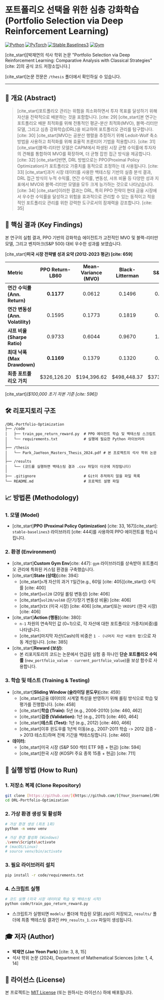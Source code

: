 # 포트폴리오 선택을 위한 심층 강화학습 (Portfolio Selection via Deep Reinforcement Learning)

[![Python](https://img.shields.io/badge/Python-3.9%2B-blue.svg)](https://www.python.org/)
[![PyTorch](https://img.shields.io/badge/PyTorch-2.0%2B-orange.svg)](https://pytorch.org/)
[![Stable Baselines3](https://img.shields.io/badge/Stable_Baselines3-2.0-red.svg)](https://stable-baselines3.readthedocs.io/en/master/)
[![Gym](https://img.shields.io/badge/Gym-0.26.2-green.svg)](https://gymnasium.farama.org/)

[cite_start][박재연의 석사 학위 논문 "Portfolio Selection via Deep Reinforcement Learning: Comparative Analysis with Classical Strategies" [cite: 2]의 공식 코드 저장소입니다.]

[cite_start]논문 전문은 `/thesis` 폴더에서 확인하실 수 있습니다. 

---

## 📜 개요 (Abstract)

> [cite_start]포트폴리오 관리는 위험을 최소화하면서 투자 목표를 달성하기 위해 자산을 전략적으로 배분하는 것을 포함합니다. [cite: 29] [cite_start]본 연구는 포트폴리오 배분 최적화를 위해 전통적인 평균-분산 최적화(MVO), 블랙-리터만 모델, 그리고 심층 강화학습(DRL)을 비교하여 포트폴리오 관리를 탐구합니다. [cite: 30] [cite_start]MVO는 공분산 행렬을 추정하기 위해 Ledoit-Wolf 축소 방법을 사용하고 최적화를 위해 효율적 프론티어 기법을 적용합니다. [cite: 31] [cite_start]블랙-리터만 모델은 CAPM에서 파생된 시장 균형 수익률에 투자자의 견해를 통합하여 MVO를 확장하며, 더 균형 잡힌 접근 방식을 제공합니다. [cite: 32] [cite_start]반면, DRL 방법으로는 PPO(Proximal Policy Optimization)가 포트폴리오 가중치를 동적으로 조정하는 데 사용됩니다. [cite: 33] [cite_start]과거 시장 데이터를 사용한 백테스팅 기반의 실증 분석 결과, DRL 접근 방식이 누적 수익률, 연간 수익률, 변동성, 샤프 비율 등 다양한 성과 지표에서 MVO와 블랙-리터만 모델을 모두 크게 능가하는 것으로 나타났습니다. [cite: 34] [cite_start]이러한 결과는 DRL, 특히 PPO 전략이 현대 금융 시장에서 우수한 수익률을 달성하고 위험을 효과적으로 관리할 수 있는 동적이고 적응적인 포트폴리오 관리를 위한 강력한 도구로서의 잠재력을 강조합니다. [cite: 35]

## 🚀 핵심 결과 (Key Findings)

본 연구의 실험 결과, PPO 기반의 강화학습 에이전트가 고전적인 MVO 및 블랙-리터만 모델, 그리고 벤치마크(S&P 500) 대비 우수한 성과를 보였습니다.

[cite_start]**미국 시장 전략별 성과 요약 (2012-2023 평균) [cite: 659]**

| Metric | PPO Return-LB60 | Mean-Variance (MVO) | Black-Litterman | S&P 500 |
| :--- | :---: | :---: | :---: | :---: |
| **연간 수익률 (Ann. Return)** | **0.1177** | 0.0612 | 0.1496 | 0.1252 |
| **연간 변동성 (Ann. Volatility)** | 0.1595 | 0.1773 | 0.1819 | 0.1539 |
| **샤프 비율 (Sharpe Ratio)** | 0.9733 | 0.6044 | 0.9670 | 1.0912 |
| **최대 낙폭 (Max Drawdown)** | **0.1169** | 0.1379 | 0.1320 | 0.1182 |
| **최종 포트폴리오 가치** | \$326,126.20 | \$194,396.62 | \$498,448.37 | \$373,500.85 |

[cite_start]*($100,000 초기 자본 기준 [cite: 596])*

## 🛠️ 리포지토리 구조

```
/DRL-Portfolio-Optimization
├── /code
│   ├── train_ppo_return_reward.py  # PPO 에이전트 학습 및 백테스팅 스크립트
│   └── requirements.txt            # 실행에 필요한 Python 라이브러리
│
├── /thesis
│   └── Park_JaeYeon_Masters_Thesis_2024.pdf # 본 프로젝트의 석사 학위 논문
│
├── /results
│   └── (코드를 실행하면 백테스팅 결과 .csv 파일이 이곳에 저장됩니다)
│
├── .gitignore                      # Git이 추적하지 않을 파일 목록
└── README.md                       # 프로젝트 설명 파일
```

## 📈 방법론 (Methodology)

### 1. 모델 (Model)
* [cite_start]**PPO (Proximal Policy Optimization)** [cite: 33, 167][cite_start]: `stable-baselines3` 라이브러리 [cite: 444]를 사용하여 PPO 에이전트를 학습시킵니다.

### 2. 환경 (Environment)
* [cite_start]**Custom Gym Env**[cite: 447]: `gym` 라이브러리를 상속받아 포트폴리오 관리에 특화된 커스텀 환경을 구축했습니다.
* [cite_start]**State (상태)**[cite: 394]:
    * [cite_start]`n`개 자산의 과거 `T`일간(e.g., 60일 [cite: 405][cite_start]) 수익률 [cite: 400]
    * [cite_start]`vol20` (20일 롤링 변동성) [cite: 406]
    * [cite_start]`vol20/vol60` (단기/장기 변동성 비율) [cite: 406]
    * [cite_start]`VIX` (미국 시장) [cite: 406] [cite_start]또는 `VKOSPI` (한국 시장) [cite: 406]
* [cite_start]**Action (행동)**[cite: 380]:
    * `n-1` 차원의 연속적인 값 (0~1)으로, 각 자산에 대한 포트폴리오 가중치(비중)를 나타냅니다.
    * [cite_start]마지막 자산(Cash)의 비중은 `1 - (나머지 자산 비중의 합)`으로 자동 계산됩니다. [cite: 385]
* [cite_start]**Reward (보상)**:
    * 본 리포지토리의 코드는 논문에서 언급된 실험 중 하나인 **단순 포트폴리오 수익률** (`new_portfolio_value - current_portfolio_value`)을 보상 함수로 사용합니다.

### 3. 학습 및 테스트 (Training & Testing)
* [cite_start]**Sliding Window (슬라이딩 윈도우)**[cite: 459]:
    * [cite_start]금융 데이터의 시계열 특성을 반영하기 위해 롤링 방식으로 학습 및 평가를 진행합니다. [cite: 458]
    * [cite_start]**학습 (Train):** 5년 (e.g., 2006-2010) [cite: 460, 462]
    * [cite_start]**검증 (Validation):** 1년 (e.g., 2011) [cite: 460, 464]
    * [cite_start]**테스트 (Test):** 1년 (e.g., 2012) [cite: 460, 466]
    * [cite_start]이후 윈도우를 1년씩 이동(e.g., 2007-2011 학습 -> 2012 검증 -> 2013 테스트)하며 전체 기간을 백테스팅합니다. [cite: 460]
* **데이터:**
    * [cite_start]미국 시장 (S&P 500 섹터 ETF 9종 + 현금) [cite: 594]
    * [cite_start]한국 시장 (KOSPI 주요 종목 15종 + 현금) [cite: 711]

## 🚀 실행 방법 (How to Run)

### 1. 저장소 복제 (Clone Repository)
```bash
git clone [https://github.com/](https://github.com/)[Your_Username]/DRL-Portfolio-Optimization.git
cd DRL-Portfolio-Optimization
```

### 2. 가상 환경 생성 및 활성화
```bash
# 가상 환경 생성 (최초 1회)
python -m venv venv

# 가상 환경 활성화 (Windows)
.\venv\Scripts\activate
# (macOS/Linux)
# source venv/bin/activate
```

### 3. 필요 라이브러리 설치
```bash
pip install -r code/requirements.txt
```

### 4. 스크립트 실행
```bash
# 코드 실행 (미국 시장 데이터로 학습 및 백테스팅 시작)
python code/train_ppo_return_reward.py
```
* 스크립트가 실행되면 `models/` 폴더에 학습된 모델(.zip)이 저장되고, `results/` 폴더에 최종 백테스팅 결과인 `PPO_results_1.csv` 파일이 생성됩니다.

## 🎓 저자 (Author)

* **박재연 (Jae Yeon Park)** [cite: 3, 8, 15]
* 석사 학위 논문 (2024), Department of Mathematical Sciences [cite: 1, 4, 14]

## 📜 라이선스 (License)

본 프로젝트는 [MIT License](LICENSE) (또는 원하시는 라이선스) 하에 배포됩니다.